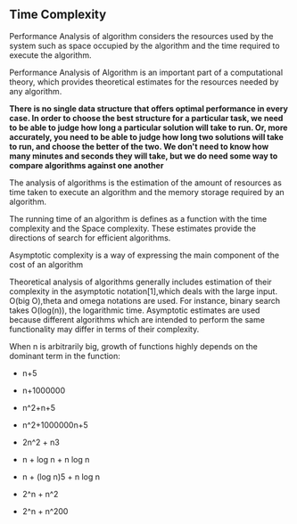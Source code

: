 ## Time Complexity

Performance Analysis of algorithm considers the resources used by the system such as space occupied by the algorithm and the time required to execute the algorithm.

Performance Analysis of Algorithm is an important part of a computational theory, which provides theoretical estimates for the resources needed by any algorithm.


**There is no single data structure that offers optimal performance in every case. In order to choose the best structure for a particular task, we need to be able to judge how long a particular solution will take to run. Or, more accurately, you need to be able to judge how long two solutions will take to run, and choose the better of the two. We don't need to know how many minutes and seconds they will take, but we do need some way to compare algorithms against one another**

The analysis of algorithms is the estimation of the amount of resources as time taken to execute an algorithm and the memory storage required by an algorithm.

The running time of an algorithm is defines as a function with the time complexity and the Space complexity. These estimates provide the directions of search for efficient algorithms. 

Asymptotic complexity is a way of expressing the main component of the cost of an algorithm

Theoretical analysis of algorithms generally includes estimation of their complexity in the asymptotic notation[1],which deals with the large input. O(big O),theta and omega notations are used. For instance, binary search takes O(log(n)), the logarithmic time. Asymptotic estimates are used because different algorithms which are intended to perform the same functionality may differ in terms of their complexity.


When n is arbitrarily big, growth of functions highly depends on the dominant term in the function:
- n+5

- n+1000000

- n^2+n+5

- n^2+1000000n+5

- 2n^2 + n3

- n + log n + n log n

- n + (log n)5 + n log n

- 2^n + n^2

- 2^n + n^200
